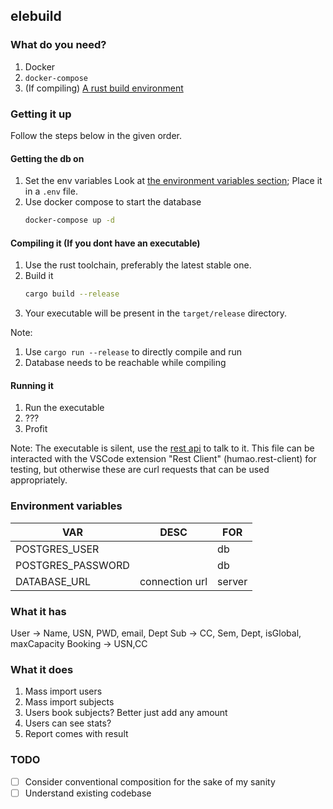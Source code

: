 ## elebuild

### What do you need?

1. Docker
2. `docker-compose`
3. (If compiling) [A rust build environment](https://rustup.rs/)


### Getting it up

Follow the steps below in the given order.
#### Getting the db on

1. Set the env variables Look at [the environment variables section](#environment-variables); Place it in a `.env` file.
2. Use docker compose to start the database
    ```sh
    docker-compose up -d
    ```


#### Compiling it (If you dont have an executable)

1. Use the rust toolchain, preferably the latest stable  one.
2. Build it
   ```sh
   cargo build --release
   ```
3. Your executable will be present in the `target/release` directory.


Note:
1. Use `cargo run --release` to directly compile and run
2. Database needs to be reachable while compiling
#### Running it

1. Run the executable
2. ???
3. Profit

Note: The executable is silent, use the [rest api](api.rest) to talk to it. This file can be interacted with the VSCode extension "Rest Client" (humao.rest-client) for testing, but otherwise these are curl requests that can be used appropriately.


### Environment variables

| VAR               | DESC           | FOR    |
| ----------------- | -------------- | ------ |
| POSTGRES_USER     |                | db     |
| POSTGRES_PASSWORD |                | db     |
| DATABASE_URL      | connection url | server |

### What it has

User -> Name, USN, PWD, email, Dept
Sub -> CC, Sem, Dept, isGlobal, maxCapacity
Booking -> USN,CC

### What it does

1. Mass import users
2. Mass import subjects
3. Users book subjects? Better just add any amount
4. Users can see stats?
5. Report comes with result

### TODO

- [ ] Consider conventional composition for the sake of my sanity
- [ ] Understand existing codebase